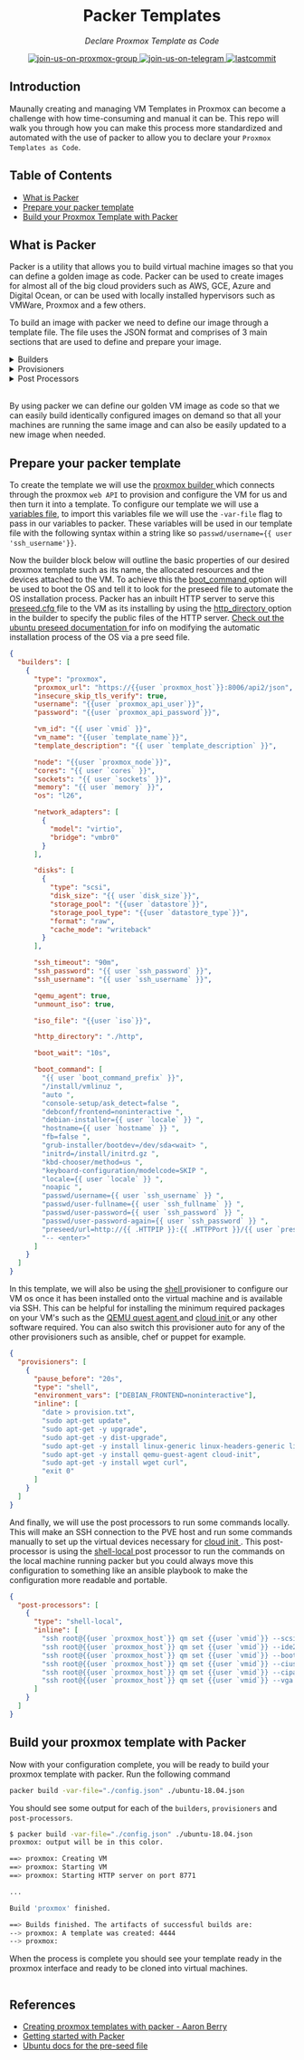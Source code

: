 <h1 align="center">Packer Templates</h1>
<p align="center">
    <em>Declare Proxmox Template as Code</em>
</p>
<p align="center">
    <a href="https://t.me/pve_zh">
        <img src="https://img.shields.io/badge/join-us%20on%20proxmox%20group-gray.svg?longCache=true&logo=proxmox&colorB=orange" alt="join-us-on-proxmox-group"/>
    </a>
    <a href="https://t.me/joinchat/7AG3aEQ5I00wY2Q5">
        <img src="https://img.shields.io/badge/join-us%20on%20telegram-gray.svg?longCache=true&logo=telegram&colorB=blue" alt="join-us-on-telegram"/>
    </a>
    <a href="https://github.com/TechProber/cloud-estate">
        <img src="https://img.shields.io/github/last-commit/TechProber/cloud-estate" alt="lastcommit"/>
    </a>
</p>

## Introduction

Maunally creating and managing VM Templates in Proxmox can become a challenge with how time-consuming and manual it can be. This repo will walk you through how you can make this process more standardized and automated with the use of packer to allow you to declare your `Proxmox Templates as Code`.

## Table of Contents

- [What is Packer](#what-is-packer)
- [Prepare your packer template](#prepare-your-packer-template)
- [Build your Proxmox Template with Packer](#build-your-proxmox-template-with-packer)

## What is Packer

Packer is a utility that allows you to build virtual machine images so that you can define a golden image as code. Packer can be used to create images for almost all of the big cloud providers such as AWS, GCE, Azure and Digital Ocean, or can be used with locally installed hypervisors such as VMWare, Proxmox and a few others.

To build an image with packer we need to define our image through a template file. The file uses the JSON format and comprises of 3 main sections that are used to define and prepare your image.

<details><summary>Builders</summary>

</br>

> Builders: Components of Packer that are able to create a machine image for a single platform. A builder is invoked as part of a build in order to create the actual resulting images.

</details>

<details><summary>Provisioners</summary>

</br>

> Provisioners: Install and configure software within a running machine prior to that machine being turned into a static image. Example provisioners include shell scripts, Chef, Puppet, etc.

</details>

<details><summary>Post Processors</summary>

</br>

> Provisioners: Install and configure software within a running machine prior to that machine being turned into a static image. Example provisioners include shell scripts, Chef, Puppet, etc.

</details>

</br>

By using packer we can define our golden VM image as code so that we can easily build identically configured images on demand so that all your machines are running the same image and can also be easily updated to a new image when needed.

## Prepare your packer template

To create the template we will use the [ proxmox builder ](https://packer.io/docs/builders/proxmox.html) which connects through the proxmox `web API` to provision and configure the VM for us and then turn it into a template. To configure our template we will use a [variables file](https://github.com/TechProber/cloud-estate/blob/packer-templates/packer-templates/example.vars.json), to import this variables file we will use the `-var-file` flag to pass in our variables to packer. These variables will be used in our template file with the following syntax within a string like so `passwd/username={{ user 'ssh_username'}}`.

Now the builder block below will outline the basic properties of our desired proxmox template such as its name, the allocated resources and the devices attached to the VM. To achieve this the [ boot_command ](https://packer.io/docs/builders/qemu.html#boot-configuration) option will be used to boot the OS and tell it to look for the preseed file to automate the OS installation process. Packer has an inbuilt HTTP server to serve this [ preseed.cfg ](https://github.com/Aaron-K-T-Berry/packer-ubuntu-proxmox-template/blob/master/http/preseed.cfg) file to the VM as its installing by using the [ http_directory ](https://packer.io/docs/builders/qemu.html#http_directory) option in the builder to specify the public files of the HTTP server. [ Check out the ubuntu preseed documentation ](https://help.ubuntu.com/lts/installation-guide/s390x/apbs02.html) for info on modifying the automatic installation process of the OS via a pre seed file.

```json
{
  "builders": [
    {
      "type": "proxmox",
      "proxmox_url": "https://{{user `proxmox_host`}}:8006/api2/json",
      "insecure_skip_tls_verify": true,
      "username": "{{user `proxmox_api_user`}}",
      "password": "{{user `proxmox_api_password`}}",

      "vm_id": "{{ user `vmid` }}",
      "vm_name": "{{user `template_name`}}",
      "template_description": "{{ user `template_description` }}",

      "node": "{{user `proxmox_node`}}",
      "cores": "{{ user `cores` }}",
      "sockets": "{{ user `sockets` }}",
      "memory": "{{ user `memory` }}",
      "os": "l26",

      "network_adapters": [
        {
          "model": "virtio",
          "bridge": "vmbr0"
        }
      ],

      "disks": [
        {
          "type": "scsi",
          "disk_size": "{{ user `disk_size`}}",
          "storage_pool": "{{user `datastore`}}",
          "storage_pool_type": "{{user `datastore_type`}}",
          "format": "raw",
          "cache_mode": "writeback"
        }
      ],

      "ssh_timeout": "90m",
      "ssh_password": "{{ user `ssh_password` }}",
      "ssh_username": "{{ user `ssh_username` }}",

      "qemu_agent": true,
      "unmount_iso": true,

      "iso_file": "{{user `iso`}}",

      "http_directory": "./http",

      "boot_wait": "10s",

      "boot_command": [
        "{{ user `boot_command_prefix` }}",
        "/install/vmlinuz ",
        "auto ",
        "console-setup/ask_detect=false ",
        "debconf/frontend=noninteractive ",
        "debian-installer={{ user `locale` }} ",
        "hostname={{ user `hostname` }} ",
        "fb=false ",
        "grub-installer/bootdev=/dev/sda<wait> ",
        "initrd=/install/initrd.gz ",
        "kbd-chooser/method=us ",
        "keyboard-configuration/modelcode=SKIP ",
        "locale={{ user `locale` }} ",
        "noapic ",
        "passwd/username={{ user `ssh_username` }} ",
        "passwd/user-fullname={{ user `ssh_fullname` }} ",
        "passwd/user-password={{ user `ssh_password` }} ",
        "passwd/user-password-again={{ user `ssh_password` }} ",
        "preseed/url=http://{{ .HTTPIP }}:{{ .HTTPPort }}/{{ user `preseed.cfg` }} ",
        "-- <enter>"
      ]
    }
  ]
}
```

In this template, we will also be using the [ shell ](https://packer.io/docs/provisioners/shell.html) provisioner to configure our VM os once it has been installed onto the virtual machine and is available via SSH. This can be helpful for installing the minimum required packages on your VM's such as the [ QEMU quest agent ](https://pve.proxmox.com/wiki/Qemu-guest-agent) and [ cloud init ](https://pve.proxmox.com/wiki/Cloud-Init_Support) or any other software required. You can also switch this provisioner auto for any of the other provisioners such as ansible, chef or puppet for example.

```json
{
  "provisioners": [
    {
      "pause_before": "20s",
      "type": "shell",
      "environment_vars": ["DEBIAN_FRONTEND=noninteractive"],
      "inline": [
        "date > provision.txt",
        "sudo apt-get update",
        "sudo apt-get -y upgrade",
        "sudo apt-get -y dist-upgrade",
        "sudo apt-get -y install linux-generic linux-headers-generic linux-image-generic",
        "sudo apt-get -y install qemu-guest-agent cloud-init",
        "sudo apt-get -y install wget curl",
        "exit 0"
      ]
    }
  ]
}
```

And finally, we will use the post processors to run some commands locally. This will make an SSH connection to the PVE host and run some commands manually to set up the virtual devices necessary for [ cloud init ](https://pve.proxmox.com/wiki/Cloud-Init_Support#_preparing_cloud_init_templates). This post-processor is using the [ shell-local ](https://packer.io/docs/provisioners/shell-local.html) post processor to run the commands on the local machine running packer but you could always move this configuration to something like an ansible playbook to make the configuration more readable and portable.

```json
{
  "post-processors": [
    {
      "type": "shell-local",
      "inline": [
        "ssh root@{{user `proxmox_host`}} qm set {{user `vmid`}} --scsihw virtio-scsi-pci",
        "ssh root@{{user `proxmox_host`}} qm set {{user `vmid`}} --ide2 {{user `datastore`}}:cloudinit",
        "ssh root@{{user `proxmox_host`}} qm set {{user `vmid`}} --boot c --bootdisk scsi0",
        "ssh root@{{user `proxmox_host`}} qm set {{user `vmid`}} --ciuser {{ user `ssh_username` }}",
        "ssh root@{{user `proxmox_host`}} qm set {{user `vmid`}} --cipassword {{ user `ssh_password` }}",
        "ssh root@{{user `proxmox_host`}} qm set {{user `vmid`}} --vga std"
      ]
    }
  ]
}
```

## Build your proxmox template with Packer

Now with your configuration complete, you will be ready to build your proxmox template with packer. Run the following command

```bash
packer build -var-file="./config.json" ./ubuntu-18.04.json
```

You should see some output for each of the `builders`, `provisioners` and `post-processors`.

```bash
$ packer build -var-file="./config.json" ./ubuntu-18.04.json
proxmox: output will be in this color.

==> proxmox: Creating VM
==> proxmox: Starting VM
==> proxmox: Starting HTTP server on port 8771

...

Build 'proxmox' finished.

==> Builds finished. The artifacts of successful builds are:
--> proxmox: A template was created: 4444
--> proxmox:
```

When the process is complete you should see your template ready in the proxmox interface and ready to be cloned into virtual machines.

![]()

## References

- [Creating proxmox templates with packer - Aaron Berry](https://dev.to/aaronktberry/creating-proxmox-templates-with-packer-1b35)
- [Getting started with Packer](https://packer.io/intro/getting-started/install.html)
- [Ubuntu docs for the pre-seed file](https://help.ubuntu.com/16.04/installation-guide/i386/apbs04.html)
